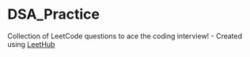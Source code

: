 # DSA_Practice
Collection of LeetCode questions to ace the coding interview! - Created using [LeetHub](https://github.com/QasimWani/LeetHub)
